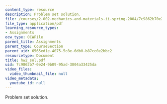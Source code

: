 ```yaml
---
content_type: resource
description: Problem set solution.
file: /courses/2-002-mechanics-and-materials-ii-spring-2004/7c9862b70e249b0995ad3804a33425da_hw2_sol.pdf
file_type: application/pdf
learning_resource_types:
- Assignments
ocw_type: OCWFile
parent_title: Assignments
parent_type: CourseSection
parent_uid: 6565ed1e-4075-5c8e-6db0-b87cc0e2bbc2
resourcetype: Document
title: hw2_sol.pdf
uid: 7c9862b7-0e24-9b09-95ad-3804a33425da
video_files:
  video_thumbnail_file: null
video_metadata:
  youtube_id: null
---
```

Problem set solution.


